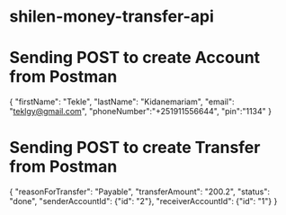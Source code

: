 # shilen-money-transfer-api

# Sending POST to create Account from Postman
{
    "firstName": "Tekle",
    "lastName": "Kidanemariam",
    "email": "teklgy@gmail.com",
    "phoneNumber":"+251911556644",
    "pin":"1134"
}

# Sending POST to create Transfer from Postman

{
    "reasonForTransfer": "Payable",
    "transferAmount": "200.2",
    "status": "done",
    "senderAccountId": {"id": "2"},
    "receiverAccountId": {"id": "1"}
}
